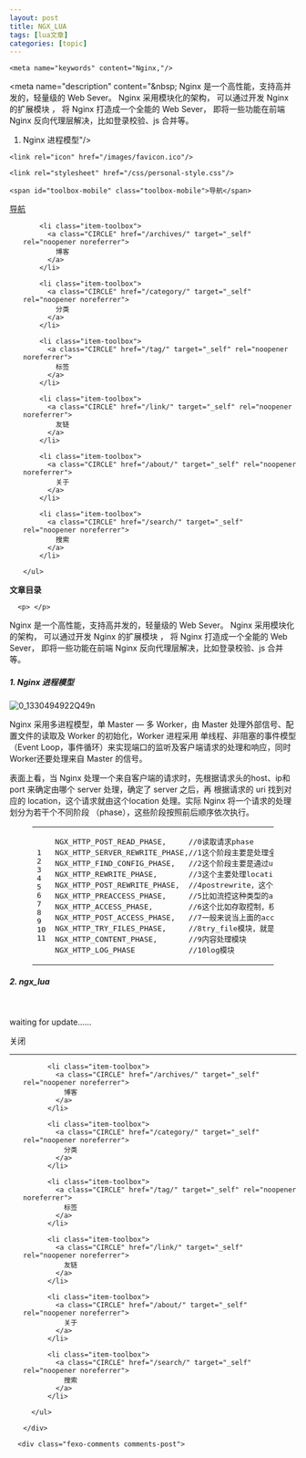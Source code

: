 ```yaml
---
layout: post
title: NGX_LUA 
tags: [lua文章]
categories: [topic]
---
```

<head>
  <meta charset="utf-8"/>
  
  <title>NGX_LUA | 0neday&#39;s Notes</title>

  <meta name="viewport" content="width=device-width, initial-scale=1, maximum-scale=1"/>

  
    <meta name="keywords" content="Nginx,"/>
  

  <meta name="description" content="&amp;nbsp;
Nginx 是一个高性能，支持高并发的，轻量级的 Web Sever。 Nginx 采用模块化的架构， 可以通过开发 Nginx 的扩展模块 ， 将 Nginx 打造成一个全能的 Web Sever， 即将一些功能在前端 Nginx 反向代理层解决，比如登录校验、js 合并等。
1. Nginx 进程模型"/>
<meta property="og:type" content="article"/>
<meta property="og:title" content="NGX_LUA"/>
<meta property="og:url" content="https://blog.coolstar-pc.top/2016/06/10/ngx-lua/index.html"/>
<meta property="og:site_name" content="0neday&#39;s Notes"/>
<meta property="og:description" content="&amp;nbsp;
Nginx 是一个高性能，支持高并发的，轻量级的 Web Sever。 Nginx 采用模块化的架构， 可以通过开发 Nginx 的扩展模块 ， 将 Nginx 打造成一个全能的 Web Sever， 即将一些功能在前端 Nginx 反向代理层解决，比如登录校验、js 合并等。
1. Nginx 进程模型"/>
<meta property="og:image" content="https://blog.coolstar-pc.tophttps://0neday.github.io//uploads/2016/06/0_1330494922Q49n.gif"/>
<meta property="og:updated_time" content="2016-08-19T03:44:54.467Z"/>
<meta name="twitter:card" content="summary"/>
<meta name="twitter:title" content="NGX_LUA"/>
<meta name="twitter:description" content="&amp;nbsp;
Nginx 是一个高性能，支持高并发的，轻量级的 Web Sever。 Nginx 采用模块化的架构， 可以通过开发 Nginx 的扩展模块 ， 将 Nginx 打造成一个全能的 Web Sever， 即将一些功能在前端 Nginx 反向代理层解决，比如登录校验、js 合并等。
1. Nginx 进程模型"/>
<meta name="twitter:image" content="https://blog.coolstar-pc.top/uploads/2016/06/0_1330494922Q49n.gif"/>

  

  
    <link rel="icon" href="/images/favicon.ico"/>
  

  <link href="/css/styles.css?v=028c63b1" rel="stylesheet"/>


  
    <link rel="stylesheet" href="/css/personal-style.css"/>
  

  

  
  <script type="text/javascript">
    var _hmt = _hmt || [];
    (function() {
      var hm = document.createElement("script");
      hm.src = "//hm.baidu.com/hm.js?1c0822554fbbd4687f461f94328b0284";
      var s = document.getElementsByTagName("script")[0];
      s.parentNode.insertBefore(hm, s);
    })();
  </script>


</head>

<body>


  
    <span id="toolbox-mobile" class="toolbox-mobile">导航</span>
  

  <div class="post-header CENTER">
   
  <div class="toolbox">
    <a class="toolbox-entry" href="/">
      <span class="toolbox-entry-text">导航</span>
      <i class="icon-angle-down"></i>
      <i class="icon-home"></i>
    </a>
    <ul class="list-toolbox">
      
        <li class="item-toolbox">
          <a class="CIRCLE" href="/archives/" target="_self" rel="noopener noreferrer">
            博客
          </a>
        </li>
      
        <li class="item-toolbox">
          <a class="CIRCLE" href="/category/" target="_self" rel="noopener noreferrer">
            分类
          </a>
        </li>
      
        <li class="item-toolbox">
          <a class="CIRCLE" href="/tag/" target="_self" rel="noopener noreferrer">
            标签
          </a>
        </li>
      
        <li class="item-toolbox">
          <a class="CIRCLE" href="/link/" target="_self" rel="noopener noreferrer">
            友链
          </a>
        </li>
      
        <li class="item-toolbox">
          <a class="CIRCLE" href="/about/" target="_self" rel="noopener noreferrer">
            关于
          </a>
        </li>
      
        <li class="item-toolbox">
          <a class="CIRCLE" href="/search/" target="_self" rel="noopener noreferrer">
            搜索
          </a>
        </li>
      
    </ul>
  </div>


</div>


  <div id="toc" class="toc-article">
    <strong class="toc-title">文章目录</strong>
    
  </div>



<div class="content content-post CENTER">
   <article id="post-ngx-lua" class="article article-type-post" itemprop="blogPost">
  

  <div class="article-content">
    
      <p> </p>
<p>Nginx 是一个高性能，支持高并发的，轻量级的 Web Sever。 Nginx 采用模块化的架构， 可以通过开发 Nginx 的扩展模块 ， 将 Nginx 打造成一个全能的 Web Sever， 即将一些功能在前端 Nginx 反向代理层解决，比如登录校验、js 合并等。</p>
<h5 id="1-Nginx-进程模型"><a href="#1-Nginx-进程模型" class="headerlink" title="1. Nginx 进程模型"></a><strong>1. Nginx 进程模型</strong></h5><p><img src="/uploads/2016/06/0_1330494922Q49n.gif" alt="0_1330494922Q49n"/><br/></p>
<p>Nginx 采用多进程模型，单 Master — 多 Worker，由 Master 处理外部信号、配置文件的读取及 Worker 的初始化，Worker 进程采用 单线程、非阻塞的事件模型（Event Loop，事件循环）来实现端口的监听及客户端请求的处理和响应，同时Worker还要处理来自 Master 的信号。</p>
<p>表面上看，当 Nginx 处理一个来自客户端的请求时，先根据请求头的host、ip和 port 来确定由哪个 server 处理，确定了 server 之后，再 根据请求的 uri 找到对应的 location，这个请求就由这个location 处理。实际 Nginx 将一个请求的处理划分为若干个不同阶段 （phase），这些阶段按照前后顺序依次执行。<br/></p><figure class="highlight bash"><table><tbody><tr><td class="gutter"><pre><div class="line">1</div><div class="line">2</div><div class="line">3</div><div class="line">4</div><div class="line">5</div><div class="line">6</div><div class="line">7</div><div class="line">8</div><div class="line">9</div><div class="line">10</div><div class="line">11</div></pre></td><td class="code"><pre><div class="line">NGX_HTTP_POST_READ_PHASE,     //0读取请求phase        </div><div class="line">NGX_HTTP_SERVER_REWRITE_PHASE,//1这个阶段主要是处理全局的(server block)的rewrite  </div><div class="line">NGX_HTTP_FIND_CONFIG_PHASE,   //2这个阶段主要是通过uri来查找对应的location，然后根据loc_conf设置r的相应变量    </div><div class="line">NGX_HTTP_REWRITE_PHASE,       //3这个主要处理location的rewrite  </div><div class="line">NGX_HTTP_POST_REWRITE_PHASE,  //4postrewrite，这个主要是进行一些校验以及收尾工作，以便于交给后面的模块。  </div><div class="line">NGX_HTTP_PREACCESS_PHASE,     //5比如流控这种类型的access就放在这个phase，也就是说它主要是进行一些比较粗粒度的access。  </div><div class="line">NGX_HTTP_ACCESS_PHASE,        //6这个比如存取控制，权限验证就放在这个phase，一般来说处理动作是交给下面的模块做的.这个主要是做一些细粒度的access     </div><div class="line">NGX_HTTP_POST_ACCESS_PHASE,   //7一般来说当上面的access模块得到access_code之后就会由这个模块根据access_code来进行操作  </div><div class="line">NGX_HTTP_TRY_FILES_PHASE,     //8try_file模块，就是对应配置文件中的try_files指令，可接收多个路径作为参数，当前一个路径的资源无法找到，则自动查找下一个路径  </div><div class="line">NGX_HTTP_CONTENT_PHASE,       //9内容处理模块  </div><div class="line">NGX_HTTP_LOG_PHASE            //10<span class="built_in">log</span>模块</div></pre></td></tr></tbody></table></figure><p></p>
<h5 id="2-ngx-lua"><a href="#2-ngx-lua" class="headerlink" title="2. ngx_lua"></a>2. ngx_lua</h5><p> </p>
<p>waiting for update……</p>

    
  </div>
</article>

</div>


  




  <a id="backTop" class="back-top">
    <i class="icon-angle-up"></i>
  </a>




  <div class="modal" id="modal">
  <span id="cover" class="cover hide"></span>
  <div id="modal-dialog" class="modal-dialog hide-dialog">
    <div class="modal-header">
      <span id="close" class="btn-close">关闭</span>
    </div>
    <hr/>
    <div class="modal-body">
      <ul class="list-toolbox">
        
          <li class="item-toolbox">
            <a class="CIRCLE" href="/archives/" target="_self" rel="noopener noreferrer">
              博客
            </a>
          </li>
        
          <li class="item-toolbox">
            <a class="CIRCLE" href="/category/" target="_self" rel="noopener noreferrer">
              分类
            </a>
          </li>
        
          <li class="item-toolbox">
            <a class="CIRCLE" href="/tag/" target="_self" rel="noopener noreferrer">
              标签
            </a>
          </li>
        
          <li class="item-toolbox">
            <a class="CIRCLE" href="/link/" target="_self" rel="noopener noreferrer">
              友链
            </a>
          </li>
        
          <li class="item-toolbox">
            <a class="CIRCLE" href="/about/" target="_self" rel="noopener noreferrer">
              关于
            </a>
          </li>
        
          <li class="item-toolbox">
            <a class="CIRCLE" href="/search/" target="_self" rel="noopener noreferrer">
              搜索
            </a>
          </li>
        
      </ul>

    </div>
  </div>
</div>



  
      <div class="fexo-comments comments-post">
    

    




  </div>

  

  <script type="text/javascript">
  function loadScript(url, callback) {
    var script = document.createElement('script')
    script.type = 'text/javascript';

    if (script.readyState) { //IE
      script.onreadystatechange = function() {
        if (script.readyState == 'loaded' ||
          script.readyState == 'complete') {
          script.onreadystatechange = null;
          callback();
        }
      };
    } else { //Others
      script.onload = function() {
        callback();
      };
    }

    script.src = url;
    document.getElementsByTagName('head')[0].appendChild(script);
  }

  window.onload = function() {
    loadScript('/js/bundle.js?235683', function() {
      // load success
    });
  }
</script>



</body>